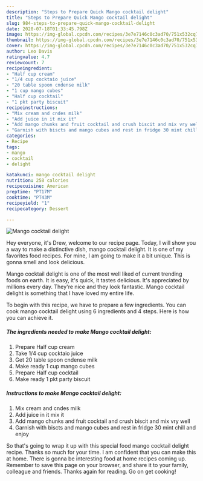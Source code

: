 ```yaml
---
description: "Steps to Prepare Quick Mango cocktail delight"
title: "Steps to Prepare Quick Mango cocktail delight"
slug: 984-steps-to-prepare-quick-mango-cocktail-delight
date: 2020-07-18T01:33:45.798Z
image: https://img-global.cpcdn.com/recipes/3e7e7146c0c3ad70/751x532cq70/mango-cocktail-delight-recipe-main-photo.jpg
thumbnail: https://img-global.cpcdn.com/recipes/3e7e7146c0c3ad70/751x532cq70/mango-cocktail-delight-recipe-main-photo.jpg
cover: https://img-global.cpcdn.com/recipes/3e7e7146c0c3ad70/751x532cq70/mango-cocktail-delight-recipe-main-photo.jpg
author: Leo Davis
ratingvalue: 4.7
reviewcount: 7
recipeingredient:
- "Half cup cream"
- "1/4 cup cocktaio juice"
- "20 table spoon cndense milk"
- "1 cup mango cubes"
- "Half cup cocktail"
- "1 pkt party biscuit"
recipeinstructions:
- "Mix cream and cndes milk"
- "Add juice in it mix it"
- "Add mango chunks and fruit cocktail and crush biscit and mix vry well"
- "Garnish with biscts and mango cubes and rest in fridge 30 mint chill and enjoy"
categories:
- Recipe
tags:
- mango
- cocktail
- delight

katakunci: mango cocktail delight 
nutrition: 258 calories
recipecuisine: American
preptime: "PT17M"
cooktime: "PT43M"
recipeyield: "1"
recipecategory: Dessert

---
```



![Mango cocktail delight](https://img-global.cpcdn.com/recipes/3e7e7146c0c3ad70/751x532cq70/mango-cocktail-delight-recipe-main-photo.jpg)

Hey everyone, it's Drew, welcome to our recipe page. Today, I will show you a way to make a distinctive dish, mango cocktail delight. It is one of my favorites food recipes. For mine, I am going to make it a bit unique. This is gonna smell and look delicious.

Mango cocktail delight is one of the most well liked of current trending foods on earth. It is easy, it's quick, it tastes delicious. It's appreciated by millions every day. They're nice and they look fantastic. Mango cocktail delight is something that I have loved my entire life.




To begin with this recipe, we have to prepare a few ingredients. You can cook mango cocktail delight using 6 ingredients and 4 steps. Here is how you can achieve it.

<!--inarticleads1-->

##### The ingredients needed to make Mango cocktail delight:

1. Prepare Half cup cream
1. Take 1/4 cup cocktaio juice
1. Get 20 table spoon cndense milk
1. Make ready 1 cup mango cubes
1. Prepare Half cup cocktail
1. Make ready 1 pkt party biscuit




<!--inarticleads2-->

##### Instructions to make Mango cocktail delight:

1. Mix cream and cndes milk
1. Add juice in it mix it
1. Add mango chunks and fruit cocktail and crush biscit and mix vry well
1. Garnish with biscts and mango cubes and rest in fridge 30 mint chill and enjoy




So that's going to wrap it up with this special food mango cocktail delight recipe. Thanks so much for your time. I am confident that you can make this at home. There is gonna be interesting food at home recipes coming up. Remember to save this page on your browser, and share it to your family, colleague and friends. Thanks again for reading. Go on get cooking!
